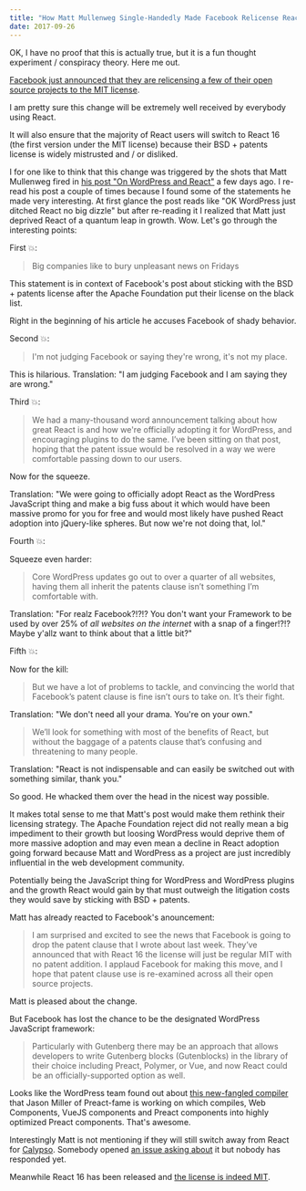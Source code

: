 ```yaml
---
title: "How Matt Mullenweg Single-Handedly Made Facebook Relicense React to MIT"
date: 2017-09-26
---
```


OK, I have no proof that this is actually true, but it is a fun thought experiment / conspiracy theory. Here me out.

[Facebook just announced that they are relicensing a few of their open source projects to the MIT license](https://code.facebook.com/posts/300798627056246/relicensing-react-jest-flow-and-immutable-js/).

I am pretty sure this change will be extremely well received by everybody using React.

It will also ensure that the majority of React users will switch to React 16 (the first version under the MIT license) because their BSD + patents license is widely mistrusted and / or disliked.

I for one like to think that this change was triggered by the shots that Matt Mullenweg fired in [his post "On WordPress and React"](https://ma.tt/2017/09/on-react-and-wordpress/) a few days ago. I re-read his post a couple of times because I found some of the statements he made very interesting. At first glance the post reads like "OK WordPress just ditched React no big dizzle" but after re-reading it I realized that Matt just deprived React of a quantum leap in growth. Wow. Let's go through the interesting points:

First :boom::

> Big companies like to bury unpleasant news on Fridays

This statement is in context of Facebook's post about sticking with the BSD + patents license after the Apache Foundation put their license on the black list.

Right in the beginning of his article he accuses Facebook of shady behavior.

Second 💥:

> I'm not judging Facebook or saying they're wrong, it's not my place.

This is hilarious. Translation: "I am judging Facebook and I am saying they are wrong."

Third 💥:

> We had a many-thousand word announcement talking about how great React is and how we're officially adopting it for WordPress, and encouraging plugins to do the same. I’ve been sitting on that post, hoping that the patent issue would be resolved in a way we were comfortable passing down to our users.

Now for the squeeze.

Translation: "We were going to officially adopt React as the WordPress JavaScript thing and make a big fuss about it which would have been massive promo for you for free and would most likely have pushed React adoption into jQuery-like spheres. But now we're not doing that, lol."

Fourth 💥:

Squeeze even harder:

>  Core WordPress updates go out to over a quarter of all websites, having them all inherit the patents clause isn’t something I’m comfortable with.

Translation: "For realz Facebook?!?!? You don't want your Framework to be used by over 25% of _all websites on the internet_ with a snap of a finger!?!? Maybe y'allz want to think about that a little bit?"

Fifth 💥:

Now for the kill:

> But we have a lot of problems to tackle, and convincing the world that Facebook’s patent clause is fine isn’t ours to take on. It’s their fight.

Translation: "We don't need all your drama. You're on your own."

> We’ll look for something with most of the benefits of React, but without the baggage of a patents clause that’s confusing and threatening to many people.

Translation: "React is not indispensable and can easily be switched out with something similar, thank you."

So good. He whacked them over the head in the nicest way possible.

It makes total sense to me that Matt's post would make them rethink their licensing strategy. The Apache Foundation reject did not really mean a big impediment to their growth but loosing WordPress would deprive them of more massive adoption and may even mean a decline in React adoption going forward because Matt and WordPress as a project are just incredibly influential in the web development community.

Potentially being the JavaScript thing for WordPress and WordPress plugins and the growth React would gain by that must outweigh the litigation costs they would save by sticking with BSD + patents. 

Matt has already reacted to Facebook's anouncement:

> I am surprised and excited to see the news that Facebook is going to drop the patent clause that I wrote about last week. They’ve announced that with React 16 the license will just be regular MIT with no patent addition. I applaud Facebook for making this move, and I hope that patent clause use is re-examined across all their open source projects.

Matt is pleased about the change. 

But Facebook has lost the chance to be the designated WordPress JavaScript framework: 

> Particularly with Gutenberg there may be an approach that allows developers to write Gutenberg blocks (Gutenblocks) in the library of their choice including Preact, Polymer, or Vue, and now React could be an officially-supported option as well.

Looks like the WordPress team found out about [this new-fangled compiler](https://twitter.com/_developit/status/898952382960119808/photo/1) that Jason Miller of Preact-fame is working on which compiles, Web Components, VueJS components and Preact components into highly optimized Preact components. That's awesome.

Interestingly Matt is not mentioning if they will still switch away from React for [Calypso](https://developer.wordpress.com/calypso/). Somebody opened [an issue asking about](https://github.com/Automattic/wp-calypso/issues/18198) it but nobody has responded yet.

Meanwhile React 16 has been released and [the license is indeed MIT](https://github.com/facebook/react/blob/master/LICENSE).



